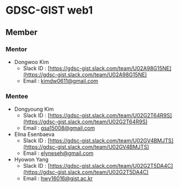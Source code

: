 # GDSC-GIST web1
## Member
### Mentor
- Dongwoo Kim
    - Slack ID : [https://gdsc-gist.slack.com/team/U02A98G15NE](https://gdsc-gist.slack.com/team/U02A98G15NE)
    - Email : kimdw0611@gmail.com

### Mentee
- Dongyoung Kim
    - Slack ID : [https://gdsc-gist.slack.com/team/U02G2T64R9S](https://gdsc-gist.slack.com/team/U02G2T64R9S)
    - Email : gsa15008@gmail.com
- Elina Esenbaeva
    - Slack ID : [https://gdsc-gist.slack.com/team/U02GV4BMJTS](https://gdsc-gist.slack.com/team/U02GV4BMJTS)
    - Email : elyneseh@gmail.com
- Hyowon Yang
    - Slack ID : [https://gdsc-gist.slack.com/team/U02G2T5DA4C](https://gdsc-gist.slack.com/team/U02G2T5DA4C)
    - Email : hwy16016@gist.ac.kr

